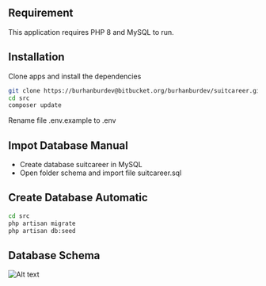 ## Requirement
This application requires PHP 8 and MySQL to run.

## Installation

Clone apps and install the dependencies

```sh
git clone https://burhanburdev@bitbucket.org/burhanburdev/suitcareer.git
cd src
composer update
```

Rename file .env.example to .env

## Impot Database Manual
- Create database suitcareer in MySQL
- Open folder schema and import file suitcareer.sql

## Create Database Automatic
```sh
cd src
php artisan migrate
php artisan db:seed
```

## Database Schema
![Alt text](/schema/schema.png?raw=true "Database Schema")